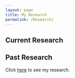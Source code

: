 ```yaml
---
layout: page
title: My Research
permalink: /Research/
---
```

## Current Research

## Past Research
Click [here][neel-link] to see my research.


[neel-link]: /_posts/neel-research.md
